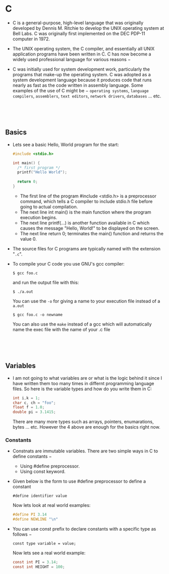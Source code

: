 # C

- C is a general-purpose, high-level language that was originally developed by Dennis M. Ritchie to develop the UNIX operating system at Bell Labs. C was originally first implemented on the DEC PDP-11 computer in 1972.

- The UNIX operating system, the C compiler, and essentially all UNIX application programs have been written in C. C has now become a widely used professional language for various reasons −

- C was initially used for system development work, particularly the programs that make-up the operating system. C was adopted as a system development language because it produces code that runs nearly as fast as the code written in assembly language. Some examples of the use of C might be − `operating systems`, `language compilers`, `assemblers`, `text editors`, `network drivers`, `databases` ... etc.


  
<br>
<br>
<br>

## Basics

- Lets see a basic Hello, World program for the start:
  ```c
  #include <stdio.h>
  
  int main() {
    /* first program */
    printf("Hello World");
    
    return 0;
  }
  ```
  - The first line of the program #include <stdio.h> is a preprocessor command, which tells a C compiler to include stdio.h file before going to actual compilation.
  - The next line int main() is the main function where the program execution begins.
  - The next line printf(...) is another function available in C which causes the message "Hello, World!" to be displayed on the screen.
  - The next line return 0; terminates the main() function and returns the value 0.
  
- The source files for C programs are typically named with the extension "`.c`".
  
- To compile your C code you use GNU's gcc compiler:
  ```
  $ gcc foo.c
  ```
  and run the output file with this:
  ```
  $ ./a.out
  ```
  You can use the `-o` for giving a name to your execution file instead of a `a.out`
  ```
  $ gcc foo.c -o newname
  ```
  You can also use the `make` instead of a gcc which will automatically name the exec file with the name of your .c file

<br>
<br>
<br>

## Variables

- I am not going to what variables are or what is the logic behind it since I have written them too many times in differnt programming language files. So here is the variable types and how do you write them in C:
  ```c
  int i,k = 1;
  char c, ch = "foo";
  float f = 1.0;
  double pi = 3.1415;
  ```
  There are many more types such as arrays, pointers, enumarations, bytes ... etc. However the 4 above are enough for the basics right now.
  
### Constants

- Constnats are immutable variables. There are two simple ways in C to define constants −
  - Using #define preprocessor.
  - Using const keyword.
  
- Given below is the form to use #define preprocessor to define a constant 
  ```
  #define identifier value
  ```
  Now lets look at real world examples:
  ```c
  #define PI 3.14
  #define NEWLINE "\n"
  ```
  
- You can use const prefix to declare constants with a specific type as follows −
  ```
  const type variable = value;
  ```
  Now lets see a real world example:
  ```c
  const int PI = 3.14;
  const int HEIGHT = 100;
  ```

  


